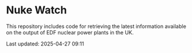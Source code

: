 # Nuke Watch

This repository includes code for retrieving the latest information available on the output of EDF nuclear power plants in the UK.

Last updated: 2025-04-27 09:11